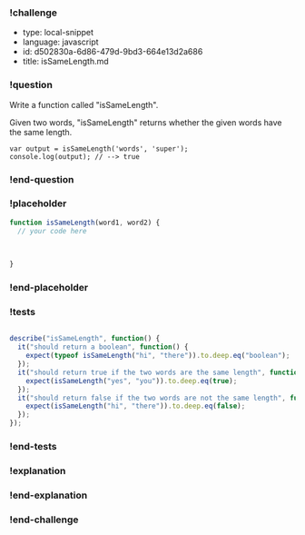 ### !challenge

* type: local-snippet
* language: javascript
* id: d502830a-6d86-479d-9bd3-664e13d2a686
* title: isSameLength.md

### !question

Write a function called "isSameLength".

Given two words, "isSameLength" returns whether the given words have the same length.

```
var output = isSameLength('words', 'super');
console.log(output); // --> true
```

### !end-question

### !placeholder

```js
function isSameLength(word1, word2) {
  // your code here
   

   
}
```

### !end-placeholder

### !tests

```js

describe("isSameLength", function() {
  it("should return a boolean", function() {
    expect(typeof isSameLength("hi", "there")).to.deep.eq("boolean");
  });
  it("should return true if the two words are the same length", function() {
    expect(isSameLength("yes", "you")).to.deep.eq(true);
  });
  it("should return false if the two words are not the same length", function() {
    expect(isSameLength("hi", "there")).to.deep.eq(false);
  });
});

```

### !end-tests

### !explanation

### !end-explanation

### !end-challenge
